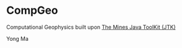 # CompGeo
Computational Geophysics built upon [The Mines Java ToolKit (JTK)](https://github.com/MinesJTK/jtk)

Yong Ma
